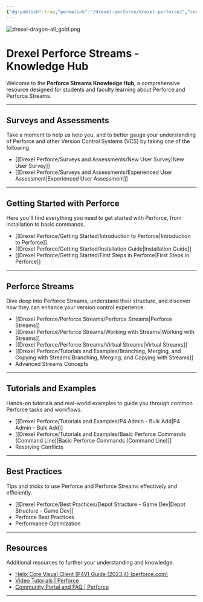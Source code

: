 ```yaml
---
{"dg-publish":true,"permalink":"/drexel-perforce/drexel-perforce/","contentClasses":"drexel","tags":["gardenEntry"]}
---
```


![drexel-dragon-all_gold.png](/img/user/Drexel%20Perforce/All%20Media/drexel-dragon-all_gold.png)
# Drexel Perforce Streams - Knowledge Hub

Welcome to the **Perforce Streams Knowledge Hub**, a comprehensive resource designed for students and faculty learning about Perforce and Perforce Streams. 

---
## Surveys and Assessments

Take a moment to help us help you, and to better gauge your understanding of Perforce and other Version Control Systems (VCS) by taking one of the following.

- [[Drexel Perforce/Surveys and Assessments/New User Survey\|New User Survey]]
- [[Drexel Perforce/Surveys and Assessments/Experienced User Assessment\|Experienced User Assessment]]

---
## Getting Started with Perforce

Here you'll find everything you need to get started with Perforce, from installation to basic commands.

- [[Drexel Perforce/Getting Started/Introduction to Perforce\|Introduction to Perforce]]
- [[Drexel Perforce/Getting Started/Installation Guide\|Installation Guide]]
- [[Drexel Perforce/Getting Started/First Steps in Perforce\|First Steps in Perforce]]

---

## Perforce Streams

Dive deep into Perforce Streams, understand their structure, and discover how they can enhance your version control experience.

- [[Drexel Perforce/Perforce Streams/Perforce Streams\|Perforce Streams]]
- [[Drexel Perforce/Perforce Streams/Working with Streams\|Working with Streams]]
- [[Drexel Perforce/Perforce Streams/Virtual Streams\|Virtual Streams]]
- [[Drexel Perforce/Tutorials and Examples/Branching, Merging, and Copying with Streams\|Branching, Merging, and Copying with Streams]]
- Advanced Streams Concepts

---

## Tutorials and Examples

Hands-on tutorials and real-world examples to guide you through common Perforce tasks and workflows.

- [[Drexel Perforce/Tutorials and Examples/P4 Admin - Bulk Add\|P4 Admin - Bulk Add]]
- [[Drexel Perforce/Tutorials and Examples/Basic Perforce Commands (Command Line)\|Basic Perforce Commands (Command Line)]]
- Resolving Conflicts

---

## Best Practices

Tips and tricks to use Perforce and Perforce Streams effectively and efficiently.

- [[Drexel Perforce/Best Practices/Depot Structure - Game Dev\|Depot Structure - Game Dev]]
- Perforce Best Practices
- Performance Optimization

---

## Resources

Additional resources to further your understanding and knowledge.

- [Helix Core Visual Client (P4V) Guide (2023.4) (perforce.com)](https://www.perforce.com/manuals/p4v/Content/P4V/about.whatsnew.html#What's_new_in_the_P4V_guide)
- [Video Tutorials | Perforce](https://www.perforce.com/support/video-tutorials?field_product_target_id=459&field_role_target_id=337)
- [Community Portal and FAQ | Perforce](https://www.perforce.com/support/community-portal-faq)

---
